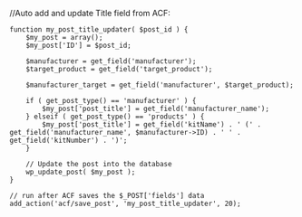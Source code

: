 

//Auto add and update Title field from ACF:

	function my_post_title_updater( $post_id ) {
		$my_post = array();
		$my_post['ID'] = $post_id;
		
		$manufacturer = get_field('manufacturer');
		$target_product = get_field('target_product');
		
		$manufacturer_target = get_field('manufacturer', $target_product);

		if ( get_post_type() == 'manufacturer' ) {
			$my_post['post_title'] = get_field('manufacturer_name');
		} elseif ( get_post_type() == 'products' ) {
			$my_post['post_title'] = get_field('kitName') . ' (' . get_field('manufacturer_name', $manufacturer->ID) . ' ' . get_field('kitNumber') . ')';
		}

		// Update the post into the database
		wp_update_post( $my_post );
	}
	
	// run after ACF saves the $_POST['fields'] data
	add_action('acf/save_post', 'my_post_title_updater', 20);
